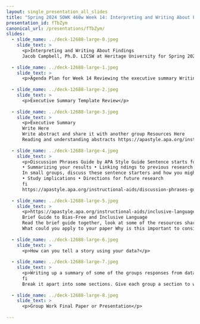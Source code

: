 ```yaml
---
layout: single_presentation_all_slides
title: "Spring 2024 SOWK 460w Week 14: Interpreting and Writing About Findings"
presentation_id: fTbZym
canonical_url: /presentations/fTbZym/
slides:
  - slide_name: ../deck-12688-large-0.jpeg
    slide_text: >
      <p>Interpreting and Writing About Findings
      Jacob Campbell, Ph.D. LICSW at Heritage University for Spring 2024 SOWK 460</p>
      
  - slide_name: ../deck-12688-large-1.jpeg
    slide_text: >
      <p>Agenda Plan for Week 14 Reviewing the executive summary Writing the abstract Discussion starters Bias-free language Telling a story with your data Writing a summary with data from last week Time work with your group</p>
      
  - slide_name: ../deck-12688-large-2.jpeg
    slide_text: >
      <p>Executive Summary Template Review</p>
      
  - slide_name: ../deck-12688-large-3.jpeg
    slide_text: >
      <p>Executive Summary
      Write Here
      Write abstract and share it with another group Resources Here
      Reading and understanding abstracts https://apastyle.apa.org/instructional-aids/reading-abstracts.pdf Abstract and Keywords Guide https://apastyle.apa.org/instructional-aids/abstract-keywords-guide.pdf</p>
      
  - slide_name: ../deck-12688-large-4.jpeg
    slide_text: >
      <p>Discussion Phrases Guide by APA Style Guide Sentence starts for….
      • Summarizing your results • Linking ndings to previous research • Discussing research results • Study limitations
      In small groups, discuss these sentence starters and how you might use them
      • Study implications • Directions for future research
      fi
      https://apastyle.apa.org/instructional-aids/discussion-phrases-guide.pdf</p>
      
  - slide_name: ../deck-12688-large-5.jpeg
    slide_text: >
      <p>https://apastyle.apa.org/instructional-aids/inclusive-language.pdf
      Brief Guide to Bias-Free and Inclusive Language
      Read the brief guide together, look at some of the resources shared in the Bias-Free Language Guidelines and the Inclusive Language Guide.
      What could you apply to your paper Why is this important to consider in our writing What could be challenging about applying this</p>
      
  - slide_name: ../deck-12688-large-6.jpeg
    slide_text: >
      <p>How can you tell a story using your data?</p>
      
  - slide_name: ../deck-12688-large-7.jpeg
    slide_text: >
      <p>Writing up a summary of some of the groups responses from data collected last week
      fi
      Break it apart into some sections. Give each group a section to write up about. Write a nal paper sharing the data collected</p>
      
  - slide_name: ../deck-12688-large-8.jpeg
    slide_text: >
      <p>Group Work Final Paper or Presentation</p>
      
---
```


